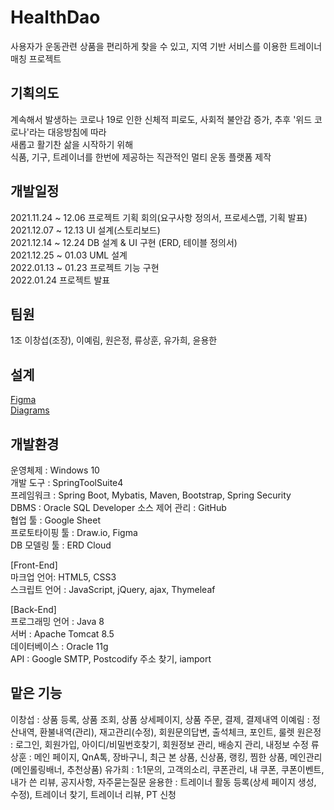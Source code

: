 # HealthDao
사용자가 운동관련 상품을 편리하게 찾을 수 있고, 지역 기반 서비스를 이용한 트레이너 매칭 프로젝트

## 기획의도 
계속해서 발생하는 코로나 19로 인한 신체적 피로도, 사회적 불안감 증가, 추후 '위드 코로나'라는 대응방침에 따라<br>
새롭고 활기찬 삶을 시작하기 위해<br>
식품, 기구, 트레이너를 한번에 제공하는 직관적인 멀티 운동 플랫폼 제작
<p>
<p>

## 개발일정
2021.11.24 ~ 12.06 프로젝트 기획 회의(요구사항 정의서, 프로세스맵, 기획 발표)<br>
2021.12.07 ~ 12.13 UI 설계(스토리보드)<br>
2021.12.14 ~ 12.24 DB 설계 & UI 구현 (ERD, 테이블 정의서)<br>
2021.12.25 ~ 01.03 UML 설계<br>
2022.01.13 ~ 01.23 프로젝트 기능 구현<br>
2022.01.24 프로젝트 발표<br>
<p>
<p>

## 팀원
1조 이창섭(조장), 이예림, 원은정, 류상훈, 유가희, 윤용한
<p>
<p>

## 설계
<a href="">Figma</a><br>
<a href="">Diagrams</a><br>
<p>
<p>

## 개발환경
운영체제 : Windows 10 <br>
개발 도구 : SpringToolSuite4 <br>
프레임워크 : Spring Boot, Mybatis, Maven, Bootstrap, Spring Security <br>
DBMS : Oracle SQL Developer
소스 제어 관리 : GitHub <br>
협업 툴 : Google Sheet <br>
프로토타이핑 툴 : Draw.io, Figma <br>
DB 모델링 툴 :  ERD Cloud <br>
  
[Front-End] <br>
마크업 언어:  HTML5, CSS3 <br>
스크립트 언어 : JavaScript, jQuery, ajax, Thymeleaf <br>

[Back-End] <br>
프로그래밍 언어 : Java 8 <br>
서버 : Apache Tomcat 8.5 <br>
데이터베이스 : Oracle 11g <br>
API : Google SMTP, Postcodify 주소 찾기, iamport <br>
<p>
<p>

## 맡은 기능
이창섭 : 상품 등록, 상품  조회,  상품 상세페이지, 상품 주문, 결제, 결제내역
이예림 : 정산내역, 환불내역(관리), 재고관리(수정), 회원문의답변, 출석체크, 포인트, 룰렛
원은정 : 로그인, 회원가입, 아이디/비밀번호찾기, 회원정보 관리, 배송지 관리, 내정보 수정
류상훈 : 메인 페이지, QnA톡, 장바구니, 최근 본 상품, 신상품, 랭킹, 찜한 상품, 메인관리(메인롤링배너, 추천상품)
유가희 : 1:1문의, 고객의소리, 쿠폰관리, 내 쿠폰, 쿠폰이벤트, 내가 쓴 리뷰, 공지사항, 자주묻는질문
윤용한 : 트레이너 활동 등록(상세 페이지 생성, 수정), 트레이너 찾기, 트레이너 리뷰, PT 신청
<p>
<p>

